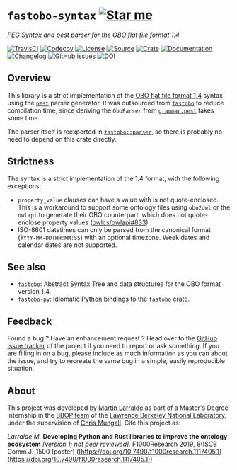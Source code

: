 # `fastobo-syntax` [![Star me](https://img.shields.io/github/stars/fastobo/fastobo-syntax.svg?style=social&label=Star&maxAge=3600)](https://github.com/fastobo/fastobo-syntax/stargazers)

*PEG Syntax and pest parser for the OBO flat file format 1.4*

[![TravisCI](https://img.shields.io/travis/com/fastobo/fastobo-syntax/master.svg?maxAge=600&style=flat-square)](https://travis-ci.com/fastobo/fastobo-syntax/branches)
[![Codecov](https://img.shields.io/codecov/c/gh/fastobo/fastobo-syntax/master.svg?style=flat-square&maxAge=600)](https://codecov.io/gh/fastobo/fastobo-syntax)
[![License](https://img.shields.io/badge/license-MIT-blue.svg?style=flat-square&maxAge=2678400)](https://choosealicense.com/licenses/mit/)
[![Source](https://img.shields.io/badge/source-GitHub-303030.svg?maxAge=2678400&style=flat-square)](https://github.com/fastobo/fastobo-syntax/)
[![Crate](https://img.shields.io/crates/v/fastobo-syntax.svg?maxAge=600&style=flat-square)](https://crates.io/crates/fastobo-syntax)
[![Documentation](https://img.shields.io/badge/docs.rs-latest-4d76ae.svg?maxAge=2678400&style=flat-square)](https://docs.rs/fastobo/latest/fastobo/parser/)
[![Changelog](https://img.shields.io/badge/keep%20a-changelog-8A0707.svg?maxAge=2678400&style=flat-square)](https://github.com/fastobo/fastobo-syntax/blob/master/CHANGELOG.md)
[![GitHub issues](https://img.shields.io/github/issues/fastobo/fastobo-syntax.svg?style=flat-square)](https://github.com/fastobo/fastobo-syntax/issues)
[![DOI](https://img.shields.io/badge/doi-10.7490%2Ff1000research.1117405.1-brightgreen?style=flat-square&maxAge=31536000)](https://f1000research.com/posters/8-1500)


## Overview

This library is a strict implementation of the [OBO flat file format 1.4](http://owlcollab.github.io/oboformat/doc/obo-syntax.html)
syntax using the [`pest`](https://pest.rs/) parser generator. It was outsourced from
[`fastobo`](https://github.com/fastobo/fastobo/) to reduce compilation time, since deriving the `OboParser` from
[`grammar.pest`](https://github.com/fastobo/fastobo-syntax/blob/master/src/grammar.pest) takes some time.

The parser itself is reexported in [`fastobo::parser`](https://docs.rs/fastobo/latest/fastobo/parser/), so there
is probably no need to depend on this crate directly.


## Strictness

The syntax is a strict implementation of the 1.4 format, with the following exceptions:

* `property_value` clauses can have a value with is not quote-enclosed. This is a workaround
  to support some ontology files using `obo2owl` or the `owlapi` to generate their OBO
  counterpart, which does not quote-enclose property values
  ([owlcs/owlapi#833](https://github.com/owlcs/owlapi/pull/833)).
* ISO-8601 datetimes can only be parsed from the canonical format (`ỲYYY-MM-DDTHH:MM:SS`)
  with an optional timezone. Week dates and calendar dates are not supported.


## See also

* [`fastobo`](https://crates.io/crates/fastobo): Abstract Syntax Tree and data
  structures for the OBO format version 1.4.
* [`fastobo-py`](https://pypi.org/project/fastobo/): Idiomatic Python bindings
  to the `fastobo` crate.


## Feedback

Found a bug ? Have an enhancement request ? Head over to the
[GitHub issue tracker](https://github.com/fastobo/fastobo-syntax/issues) of the project if
you need to report or ask something. If you are filling in on a bug, please include as much
information as you can about the issue, and try to recreate the same bug in a simple, easily
reproducible situation.


## About

This project was developed by [Martin Larralde](https://github.com/althonos)
as part of a Master's Degree internship in the [BBOP team](http://berkeleybop.org/) of the
[Lawrence Berkeley National Laboratory](https://www.lbl.gov/), under the supervision of
[Chris Mungall](http://biosciences.lbl.gov/profiles/chris-mungall/). Cite this project as:

*Larralde M.* **Developing Python and Rust libraries to improve the ontology ecosystem**
*\[version 1; not peer reviewed\].* F1000Research 2019, 8(ISCB Comm J):1500 (poster)
([https://doi.org/10.7490/f1000research.1117405.1](https://doi.org/10.7490/f1000research.1117405.1))

